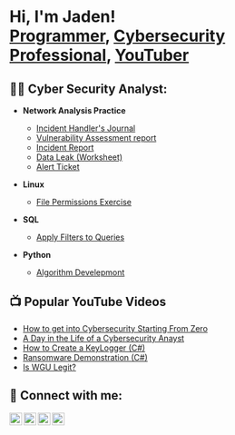 <h1>Hi, I'm Jaden! <br/><a href="https://github.com/joshmadakor1">Programmer</a>, <a href="https://www.linkedin.com/in/joshmadakor/">Cybersecurity Professional</a>, <a href="https://www.youtube.com/c/joshmadakor">YouTuber</a></h1>

<h2>👨‍💻 Cyber Security Analyst:</h2>

- <b>Network Analysis Practice </b>
  - [Incident Handler's Journal](https://github.com/JadenShults/Incident-Handler-s-Journal/blob/main/Incident%20handler's%20journal%20.pdf)
  - [Vulnerability Assessment report](https://github.com/JadenShults/Incident-Handler-s-Journal/blob/main/Vulnerability%20assessment%20report.pdf)
  - [Incident Report](https://github.com/JadenShults/Incident-Handler-s-Journal/blob/main/Cybersecurity%20incident%20report.pdf)
  - [Data Leak (Worksheet)](https://github.com/JadenShults/Incident-Handler-s-Journal/blob/main/Activity%20Template_%20Data%20leak%20worksheet.pdf)
  - [Alert Ticket](https://github.com/JadenShults/Incident-Handler-s-Journal/blob/main/Alert%20ticket.pdf)

- <b>Linux</b>
  - [File Permissions Exercise](https://github.com/JadenShults/linux/blob/main/File%20permissions%20in%20Linux.pdf) 
- <b>SQL</b>
  - [Apply Filters to Queries](https://github.com/JadenShults/SQL/blob/main/Apply%20filters%20to%20SQL%20queries.pdf)
- <b>Python</b>
  - [Algorithm Develepmont](https://github.com/JadenShults/Python/blob/main/Algorithm%20for%20file%20updates%20in%20Python.pdf)

<h2>📺 Popular YouTube Videos</h2>

- [How to get into Cybersecurity Starting From Zero](https://www.youtube.com/watch?v=a83ASGn_V_s)
- [A Day in the Life of a Cybersecurity Anayst](https://www.youtube.com/watch?v=uHy3oM7NnoU)
- [How to Create a KeyLogger (C#)](https://www.youtube.com/watch?v=N-L9hklSlNk)
- [Ransomware Demonstration (C#)](https://www.youtube.com/watch?v=OfvdQeh79s0)
- [Is WGU Legit?](https://www.youtube.com/watch?v=E2MwRWxDBkA)

<h2> 🤳 Connect with me:</h2>

[<img align="left" alt="JoshMadakor | YouTube" width="22px" src="https://cdn.jsdelivr.net/npm/simple-icons@v3/icons/youtube.svg" />][youtube]
[<img align="left" alt="JoshMadakor | Twitter" width="22px" src="https://cdn.jsdelivr.net/npm/simple-icons@v3/icons/twitter.svg" />][twitter]
[<img align="left" alt="JoshMadakor | LinkedIn" width="22px" src="https://cdn.jsdelivr.net/npm/simple-icons@v3/icons/linkedin.svg" />][linkedin]
[<img align="left" alt="JoshMadakor | Instagram" width="22px" src="https://cdn.jsdelivr.net/npm/simple-icons@v3/icons/instagram.svg" />][instagram]

[twitter]: https://twitter.com/joshmadakor
[youtube]: https://www.youtube.com/c/joshmadakor
[instagram]: https://www.instagram.com/joshmadakor/
[linkedin]: https://linkedin.com/in/joshmadakor

<!--
**joshmadakor1/joshmadakor1** is a ✨ _special_ ✨ repository because its `README.md` (this file) appears on your GitHub profile.

Here are some ideas to get you started:

- 🔭 I’m currently working on ...
- 🌱 I’m currently learning ...
- 👯 I’m looking to collaborate on ...
- 🤔 I’m looking for help with ...
- 💬 Ask me about ...
- 📫 How to reach me: ...
- 😄 Pronouns: ...
- ⚡ Fun fact: ...
-->
